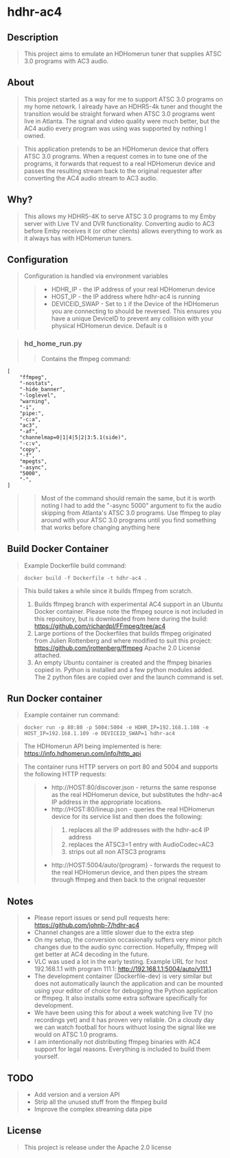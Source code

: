 # hdhr-ac4

## Description

>This project aims to emulate an HDHomerun tuner that supplies ATSC 3.0 programs with AC3 audio.

## About

>This project started as a way for me to support ATSC 3.0 programs on my home netowrk. I already have an HDHR5-4k tuner and thought the transition would be straight forward when ATSC 3.0 programs went live in Atlanta. The signal and video quality were much better, but the AC4 audio every program was using was supported by nothing I owned.

>This application pretends to be an HDHomerun device that offers ATSC 3.0 programs. When a request comes in to tune one of the programs, it forwards that request to a real HDHomerun device and passes the resulting stream back to the original requester after converting the AC4 audio stream to AC3 audio.

## Why?

>This allows my HDHR5-4K to serve ATSC 3.0 programs to my Emby server with Live TV and DVR functionality. Converting audio to AC3 before Emby receives it (or other clients) allows everything to work as it always has with HDHomerun tuners.

## Configuration 
>Configuration is handled via environment variables
>
>>- HDHR_IP - the IP address of your real HDHomerun device
>>- HOST_IP - the IP address where hdhr-ac4 is running
>>- DEVICEID_SWAP - Set to `1` if the Device of the HDHomerun you are connecting to should be reversed. This ensures you have a unique DeviceID to prevent any collision with your physical HDHomerun device. Default is `0`

>### hd_home_run.py
>>Contains the ffmpeg command:
```
[
    "ffmpeg",
    "-nostats",
    "-hide_banner",
    "-loglevel",
    "warning",
    "-i",
    "pipe:",
    "-c:a",
    "ac3",
    "-af",
    "channelmap=0|1|4|5|2|3:5.1(side)",
    "-c:v",
    "copy",
    "-f",
    "mpegts",
    "-async",
    "5000",
    "-",
]
```
>>Most of the command should remain the same, but it is worth noting I had to add the "-async 5000" argument to fix the audio skipping from Atlanta's ATSC 3.0 programs. Use ffmpeg to play around with your ATSC 3.0 programs until you find something that works before changing anything here

## Build Docker Container
>Example Dockerfile build command:

>`docker build -f Dockerfile -t hdhr-ac4 .`

>This build takes a while since it builds ffmpeg from scratch.
>1. Builds ffmpeg branch with experimental AC4 support in an Ubuntu Docker container. Please note the ffmpeg source is not included in this repository, but is downloaded from here during the build: https://github.com/richardpl/FFmpeg/tree/ac4
>2. Large portions of the Dockerfiles that builds ffmpeg originated from Julien Rottenberg and where modified to suit this project: https://github.com/jrottenberg/ffmpeg Apache 2.0 License attached.
>3. An empty Ubuntu container is created and the ffmpeg binaries copied in. Python is installed and a few python modules added. The 2 python files are copied over and the launch command is set.

## Run Docker container
>Example container run command:

>`docker run -p 80:80 -p 5004:5004 -e HDHR_IP=192.168.1.108 -e HOST_IP=192.168.1.109 -e DEVICEID_SWAP=1 hdhr-ac4`

>The HDHomerun API being implemented is here: https://info.hdhomerun.com/info/http_api 

>The container runs HTTP servers on port 80 and 5004 and supports the following HTTP requests:
>>- http://HOST:80/discover.json - returns the same response as the real HDHomerun device, but substitutes the hdhr-ac4 IP address in the appropriate locations.
>>- http://HOST:80/lineup.json - queries the real HDHomerun device for its service list and then does the following:
>>>1. replaces all the IP addresses with the hdhr-ac4 IP address
>>>2. replaces the ATSC3=1 entry with AudioCodec=AC3
>>>3. strips out all non ATSC3 programs
>>- http://HOST:5004/auto/{program} - forwards the request to the real HDHomerun device, and then pipes the stream through ffmpeg and then back to the orignal requester

## Notes
>- Please report issues or send pull requests here: https://github.com/johnb-7/hdhr-ac4
>- Channel changes are a little slower due to the extra step
>- On my setup, the conversion occasionally suffers very minor pitch changes due to the audio sync correction. Hopefully, ffmpeg will get better at AC4 decoding in the future.
>- VLC was used a lot in the early testing. Example URL for host 192.168.1.1 with program 111.1: http://192.168.1.1:5004/auto/v111.1
>- The development container (Dockerfile-dev) is very similar but does not automatically launch the application and can be mounted using your editor of choice for debugging the Python application or ffmpeg. It also installs some extra software specifically for development.
>- We have been using this for about a week watching live TV (no recordings yet) and it has proven very reliable. On a cloudy day we can watch football for hours withuot losing the signal like we would on ATSC 1.0 programs.
>- I am intentionally not distributing ffmpeg binaries with AC4 support for legal reasons. Everything is included to build them yourself.

## TODO
>- Add version and a version API
>- Strip all the unused stuff from the ffmpeg build
>- Improve the complex streaming data pipe


## License
>This project is release under the Apache 2.0 license
